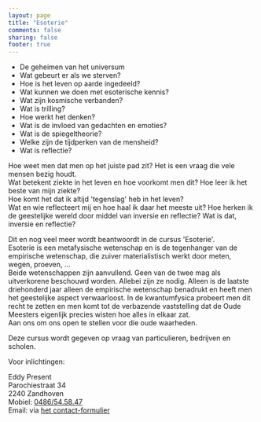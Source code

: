 ```yaml
---
layout: page
title: "Esoterie"
comments: false
sharing: false
footer: true
---
```


-  De geheimen van het universum
-  Wat gebeurt er als we sterven?
-  Hoe is het leven op aarde ingedeeld?
-  Wat kunnen we doen met esoterische kennis?
-  Wat zijn kosmische verbanden?
-  Wat is trilling?
-  Hoe werkt het denken?
-  Wat is de invloed van gedachten en emoties?
-  Wat is de spiegeltheorie?
-  Welke zijn de tijdperken van de mensheid?
-  Wat is reflectie?

Hoe weet men dat men op het juiste pad zit? Het is een vraag die vele mensen bezig houdt.  
Wat betekent ziekte in het leven en hoe voorkomt men dit? Hoe leer ik het beste van mijn ziekte?  
Hoe komt het dat ik altijd 'tegenslag' heb in het leven?   
Wat en wie reflecteert mij en hoe haal ik daar het meeste uit?
Hoe herken ik de geestelijke wereld door middel van inversie en reflectie?
Wat is dat, inversie en reflectie?

Dit en nog veel meer wordt beantwoordt in de cursus 'Esoterie'.   
Esoterie is een metafysische wetenschap en is de tegenhanger van de empirische wetenschap, die zuiver materialistisch werkt door meten, wegen, proeven, ...  
Beide wetenschappen zijn aanvullend. Geen van de twee mag als uitverkorene beschouwd worden. Allebei zijn ze nodig. Alleen is de laatste driehonderd jaar alleen de empirische wetenschap benadrukt en heeft men het geestelijke aspect verwaarloost. In de kwantumfysica probeert men dit recht te zetten en men komt tot de verbazende vaststelling dat de Oude Meesters eigenlijk precies wisten hoe alles in elkaar zat.  
Aan ons om ons open te stellen voor die oude waarheden.

Deze cursus wordt gegeven op vraag van particulieren, bedrijven en scholen. 

Voor inlichtingen: 

Eddy Present  
Parochiestraat 34  
2240 Zandhoven  
Mobiel: <a href="tel:+32486545847" itemprop="telephone">0486/54.58.47</a>  
Email: <script type="text/javascript" language="javascript"><!-- 
{ coded = "iVVd.0giviC1@1ieiCi1.Pi" ;   key = "g6Wws8oQIlDUCb4VzX7pBRZYuTxvAqtyeJGmPSjr5k0NM239OEFnL1diHKchfa" ;  shift=coded.length ; link="" ; for (i=0; i<coded.length; i++) { if (key.indexOf(coded.charAt(i))==-1) { ltr = coded.charAt(i); link += (ltr); } else { ltr = (key.indexOf(coded.charAt(i))-shift+key.length) % key.length ; link += (key.charAt(ltr)) ;  } } document.write(" <a href='mailto:"+link+"'>"+link+"</a> of via <a href='/contact.html'>het contact-formulier</a> ") } //--> </script> <noscript> via <a href="/contact.html">het contact-formulier</a></noscript> 

<!--
Email obfuscator script 2.1 by Tim Williams, University of Arizona
Random encryption key feature by Andrew Moulden, Site Engineering Ltd
This code is freeware provided these four comment lines remain intact
A wizard to generate this code is at http://www.jottings.com/obfuscator/
-->

  
